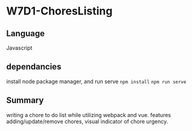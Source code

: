 # W7D1-ChoresListing


## Language

Javascript

## dependancies

install node package manager, and run serve
`npm install`
`npm run serve`

## Summary

writing a chore to do list while utilizing webpack and vue. features adding/update/remove chores, visual indicator of chore urgency.
